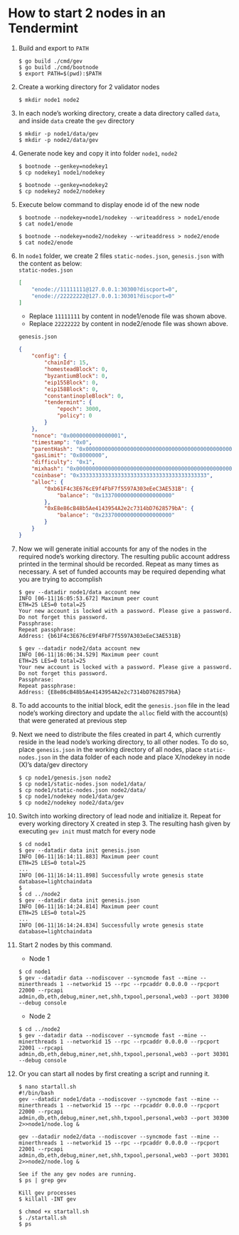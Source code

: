 # How to start 2 nodes in an Tendermint
1. Build and export to `PATH`
    ```shell
    $ go build ./cmd/gev
    $ go build ./cmd/bootnode
    $ export PATH=$(pwd):$PATH
    ```
2. Create a working directory for 2 validator nodes  
    ```shell
    $ mkdir node1 node2
    ```  

3. In each node’s working directory, create a data directory called `data`, and inside `data` create the `gev` directory
    ```shell
    $ mkdir -p node1/data/gev
    $ mkdir -p node2/data/gev
    ```

4. Generate node key and copy it into folder `node1`, `node2`  
    ```shell
    $ bootnode --genkey=nodekey1
    $ cp nodekey1 node1/nodekey
    
    $ bootnode --genkey=nodekey2
    $ cp nodekey2 node2/nodekey
    ```

5. Execute below command to display enode id of the new node  
    ```shell
    $ bootnode --nodekey=node1/nodekey --writeaddress > node1/enode
    $ cat node1/enode

    $ bootnode --nodekey=node2/nodekey --writeaddress > node2/enode
    $ cat node2/enode
    ```

6. In `node1` folder, we create 2 files `static-nodes.json`, `genesis.json` with the content as below:  
    `static-nodes.json`
    ```json
    [
        "enode://11111111@127.0.0.1:30300?discport=0", 
        "enode://22222222@127.0.0.1:30301?discport=0"
    ]
    ```
    - Replace `11111111` by content in node1/enode file was shown above.
    - Replace `22222222` by content in node2/enode file was shown above.
       
    `genesis.json`
    ```json
    {
        "config": {
            "chainId": 15,
            "homesteadBlock": 0,
            "byzantiumBlock": 0,
            "eip155Block": 0,
            "eip158Block": 0,
            "constantinopleBlock": 0,
            "tendermint": {
                "epoch": 3000,
                "policy": 0
            }
        },
        "nonce": "0x0000000000000001",
        "timestamp": "0x0",
        "parentHash": "0x0000000000000000000000000000000000000000000000000000000000000000",
        "gasLimit": "0x8000000",
        "difficulty": "0x1",
        "mixhash": "0x0000000000000000000000000000000000000000000000000000000000000000",
        "coinbase": "0x3333333333333333333333333333333333333333",
        "alloc": {
            "0xb61F4c3E676cE9f4FbF7f5597A303eEeC3AE531B": {
                "balance": "0x1337000000000000000000"
            },
            "0xE8e86cB48b5Ae4143954A2e2c7314bD7628579bA": {
                "balance": "0x2337000000000000000000"
            }
        }
    }    
    ```   

7. Now we will generate initial accounts for any of the nodes in the required node’s working directory. The resulting public account address printed in the terminal should be recorded. Repeat as many times as necessary. A set of funded accounts may be required depending what you are trying to accomplish  
    ```sheel
    $ gev --datadir node1/data account new
    INFO [06-11|16:05:53.672] Maximum peer count                       ETH=25 LES=0 total=25
    Your new account is locked with a password. Please give a password. Do not forget this password.
    Passphrase: 
    Repeat passphrase: 
    Address: {b61F4c3E676cE9f4FbF7f5597A303eEeC3AE531B}

    $ gev --datadir node2/data account new
    INFO [06-11|16:06:34.529] Maximum peer count                       ETH=25 LES=0 total=25
    Your new account is locked with a password. Please give a password. Do not forget this password.
    Passphrase: 
    Repeat passphrase: 
    Address: {E8e86cB48b5Ae4143954A2e2c7314bD7628579bA}
    ```

8. To add accounts to the initial block, edit the `genesis.json` file in the lead node’s working directory and update the `alloc` field with the account(s) that were generated at previous step

9. Next we need to distribute the files created in part 4, which currently reside in the lead node’s working directory, to all other nodes. To do so, place `genesis.json` in the working directory of all nodes, place `static-nodes.json` in the data folder of each node and place X/nodekey in node (X)’s data/gev directory
    ```shell
    $ cp node1/genesis.json node2
    $ cp node1/static-nodes.json node1/data/
    $ cp node1/static-nodes.json node2/data/
    $ cp node1/nodekey node1/data/gev
    $ cp node2/nodekey node2/data/gev
    ```

10. Switch into working directory of lead node and initialize it. Repeat for every working directory X created in step 3. The resulting hash given by executing `gev init` must match for every node  
    ```shell
    $ cd node1
    $ gev --datadir data init genesis.json
    INFO [06-11|16:14:11.883] Maximum peer count                       ETH=25 LES=0 total=25
    ...
    INFO [06-11|16:14:11.898] Successfully wrote genesis state         database=lightchaindata
    $
    $ cd ../node2
    $ gev --datadir data init genesis.json
    INFO [06-11|16:14:24.814] Maximum peer count                       ETH=25 LES=0 total=25
    ...
    INFO [06-11|16:14:24.834] Successfully wrote genesis state         database=lightchaindata   
    ```

11. Start 2 nodes by this command.  
    - Node 1
    ```shell
    $ cd node1
    $ gev --datadir data --nodiscover --syncmode fast --mine --minerthreads 1 --networkid 15 --rpc --rpcaddr 0.0.0.0 --rpcport 22000 --rpcapi admin,db,eth,debug,miner,net,shh,txpool,personal,web3 --port 30300 --debug console
    ```
    - Node 2
    ```shell
    $ cd ../node2
    $ gev --datadir data --nodiscover --syncmode fast --mine --minerthreads 1 --networkid 15 --rpc --rpcaddr 0.0.0.0 --rpcport 22001 --rpcapi admin,db,eth,debug,miner,net,shh,txpool,personal,web3 --port 30301 --debug console
    ```
    
12. Or you can start all nodes by first creating a script and running it.
    ```shell
    $ nano startall.sh
    #!/bin/bash
    gev --datadir node1/data --nodiscover --syncmode fast --mine --minerthreads 1 --networkid 15 --rpc --rpcaddr 0.0.0.0 --rpcport 22000 --rpcapi admin,db,eth,debug,miner,net,shh,txpool,personal,web3 --port 30300 2>>node1/node.log &

    gev --datadir node2/data --nodiscover --syncmode fast --mine --minerthreads 1 --networkid 15 --rpc --rpcaddr 0.0.0.0 --rpcport 22001 --rpcapi admin,db,eth,debug,miner,net,shh,txpool,personal,web3 --port 30301 2>>node2/node.log &
    ```

    ```shell
    See if the any gev nodes are running.
    $ ps | grep gev
    
    Kill gev processes
    $ killall -INT gev
    
    $ chmod +x startall.sh
    $ ./startall.sh
    $ ps
    ```
